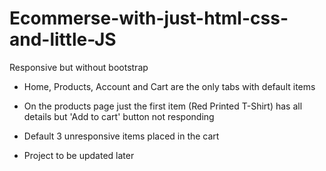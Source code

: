# Ecommerse-with-just-html-css-and-little-JS
Responsive but without bootstrap

- Home, Products, Account and Cart are the only tabs with default items

- On the products page just the first item (Red Printed T-Shirt) has all details but 'Add to cart' button not responding

- Default 3 unresponsive items placed in the cart

- Project to be updated later
